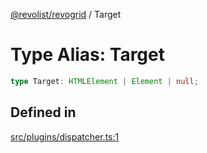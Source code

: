 [@revolist/revogrid](README.md) / Target

# Type Alias: Target

```ts
type Target: HTMLElement | Element | null;
```

## Defined in

[src/plugins/dispatcher.ts:1](https://github.com/revolist/revogrid/blob/38c381e080d7e0c5d988f8833cd99eec7cce206d/src/plugins/dispatcher.ts#L1)
